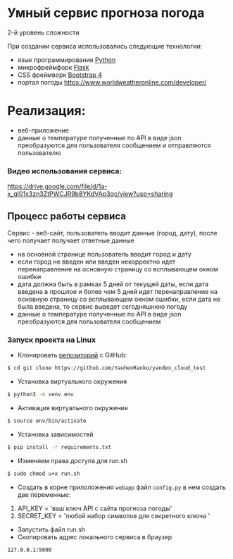 # Умный сервис прогноза погода
2-й уровень сложности

При создании сервиса использовались следующие технологии:

  - язык программирования [Python]
  - микрофреймфорк [Flask]
  - CSS фреймворк [Bootstrap 4]
  - портал погоды https://www.worldweatheronline.com/developer/

# Реализация:

  - веб-приложение 
  - данные о температуре полученные по API в виде json преобразуются для пользователя сообщением и отправляются пользователю 

### Видео использования сервиса:
https://drive.google.com/file/d/1a-x_gI01x3zn3ZtPWCJR9b8YKdVAp3qc/view?usp=sharing

## Процесс работы сервиса 
 Сервис - веб-сайт, пользователь вводит данные (город, дату), после чего получает получает ответные данные
 
   - на основной странице пользователь вводит город и дату 
   - если город не введен или введен некорректно идет перенаправление на основную страницу со всплывающем окном ошибки
   - дата должна быть в рамках 5 дней от текущей даты, если дата введена в прошлое и более чем 5 дней идет перенаправление на основную страницу со всплывающем окном ошибки, если дата не была введена, то сервис выведет сегодняшнюю погоду 
   - данные о температуре полученные по API в виде json преобразуются для пользователя сообщением

### Запуск проекта на Linux

- Клонировать  [репозиторий](ссыылка) с GitHub:
```sh
$ cd git clone https://github.com/YauhenRanko/yandex_cloud_test
```

- Установка виртуального окружения
```sh
$ python3 -m venv env
```
- Активация виртуального окружения
```sh
$ source env/bin/activate
```
- Установка зависимостей
```sh
$ pip install -r requirements.txt
```
- Изменяем права доступа для run.sh
```sh
$ sudo chmod u+x run.sh
```
- Создать в корне прилоложения `webapp` файл `config.py` в нем создать две переменные:
1. API_KEY = 'ваш ключ API с сайта прогноза погоды'
2. SECRET_KEY = 'любой набор символов для секретного ключа '
- Запустить файл run.sh
- Скопировать адрес локального сервиса в браузер
```sh
127.0.0.1:5000
```
   [python]: <https://www.python.org/>
   [Flask]: <https://flask.palletsprojects.com/en/1.1.x/>
   [Bootstrap 4]: <http://daringfireball.net>

 